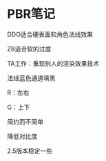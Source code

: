 # PBR笔记

DDO适合硬表面和角色法线效果

ZB适合软的过度

TA工作：重现别人的渲染效果技术

法线蓝色通道填黑

R：左右

G：上下

简约而不简单

降低对比度

2.5版本稳定一些